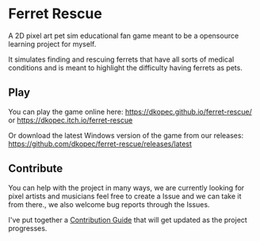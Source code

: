 # Ferret Rescue

A 2D pixel art pet sim educational fan game meant to be a opensource learning project for myself.

It simulates finding and rescuing ferrets that have all sorts of medical conditions and is meant to highlight the difficulty having ferrets as pets.

## Play

You can play the game online here: https://dkopec.github.io/ferret-rescue/ or https://dkopec.itch.io/ferret-rescue

Or download the latest Windows version of the game from our releases: https://github.com/dkopec/ferret-rescue/releases/latest

## Contribute

You can help with the project in many ways, we are currently looking for pixel artists and musicians feel free to create a Issue and we can take it from there., we also welcome bug reports through the Issues.

I've put together a [Contribution Guide](docs/CONTRIBUTING.md) that will get updated as the project progresses.